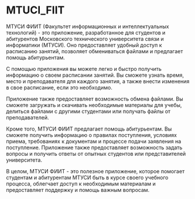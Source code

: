 # MTUCI_FIIT
МТУСИ ФИИТ (Факультет информационных и интеллектуальных технологий) - это приложение, разработанное для студентов и абитурентов Московского технического университета связи и информатики (МТУСИ). Оно предоставляет удобный доступ к расписанию занятий, позволяет обмениваться файлами и предлагает помощь абитурьентам.

С помощью приложения вы можете легко и быстро получить информацию о своем расписании занятий. Вы сможете узнать время, место и преподавателя для каждого занятия, а также внести изменения в свое расписание, если это необходимо.

Приложение также предоставляет возможность обмена файлами. Вы сможете загружать и скачивать необходимые материалы для учебы, делиться файлами с другими студентами или получать файлы от преподавателей.

Кроме того, МТУСИ ФИИТ предлагает помощь абитурьентам. Вы сможете получить информацию о правилах поступления, условиях приема, требованиях к документам и процессе подачи заявления на поступление. Приложение также предоставляет возможность задать вопросы и получить ответы от опытных студентов или представителей университета.

В целом, МТУСИ ФИИТ - это полезное приложение, которое помогает студентам и абитурентам МТУСИ быть в курсе своего учебного процесса, облегчает доступ к необходимым материалам и предоставляет поддержку и помощь важным вопросам.
